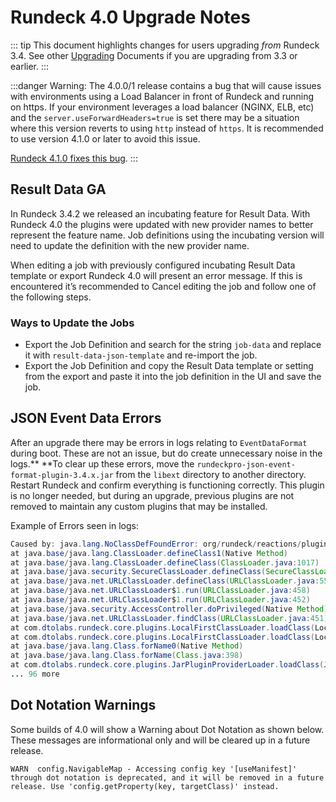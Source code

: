 # Rundeck 4.0 Upgrade Notes

::: tip
This document highlights changes for users upgrading _from_ Rundeck 3.4. See other [Upgrading](/upgrading/index.md) Documents if you are upgrading from 3.3 or earlier.
:::

:::danger
Warning:  The 4.0.0/1 release contains a bug that will cause issues with environments using a Load Balancer in front of Rundeck and running on https.  If your environment leverages a load balancer (NGINX, ELB, etc) and the `server.useForwardHeaders=true` is set there may be a situation where this version reverts to using `http` instead of `https`.  It is recommended to use version 4.1.0 or later to avoid this issue.

[Rundeck 4.1.0 fixes this bug](/history/4_x/version-4.1.0.md).
:::

## Result Data GA

In Rundeck 3.4.2 we released an incubating feature for Result Data.  With Rundeck 4.0 the plugins were updated with new provider names to better represent the feature name.  Job definitions using the incubating version will need to update the definition with the new provider name.

When editing a job with previously configured incubating Result Data template or export Rundeck 4.0 will present an error message. If this is encountered it’s recommended to Cancel editing the job and follow one of the following steps.

### Ways to Update the Jobs

* Export the Job Definition and search for the string `job-data` and replace it with `result-data-json-template` and re-import the job.
* Export the Job Definition and copy the Result Data template or setting from the export and paste it into the job definition in the UI and save the job.

## JSON Event Data Errors

After an upgrade there may be errors in logs relating to `EventDataFormat` during boot.  These are not an issue, but do create unnecessary noise in the logs.** **To clear up these errors, move the `rundeckpro-json-event-format-plugin-3.4.x.jar` from the `libext` directory to another directory. Restart Rundeck and confirm everything is functioning correctly. This plugin is no longer needed, but during an upgrade, previous plugins are not removed to maintain any custom plugins that may be installed.

Example of Errors seen in logs:

```java
Caused by: java.lang.NoClassDefFoundError: org/rundeck/reactions/plugins/EventDataFormat
at java.base/java.lang.ClassLoader.defineClass1(Native Method)
at java.base/java.lang.ClassLoader.defineClass(ClassLoader.java:1017)
at java.base/java.security.SecureClassLoader.defineClass(SecureClassLoader.java:174)
at java.base/java.net.URLClassLoader.defineClass(URLClassLoader.java:555)
at java.base/java.net.URLClassLoader$1.run(URLClassLoader.java:458)
at java.base/java.net.URLClassLoader$1.run(URLClassLoader.java:452)
at java.base/java.security.AccessController.doPrivileged(Native Method)
at java.base/java.net.URLClassLoader.findClass(URLClassLoader.java:451)
at com.dtolabs.rundeck.core.plugins.LocalFirstClassLoader.loadClass(LocalFirstClassLoader.java:52)
at com.dtolabs.rundeck.core.plugins.LocalFirstClassLoader.loadClass(LocalFirstClassLoader.java:44)
at java.base/java.lang.Class.forName0(Native Method)
at java.base/java.lang.Class.forName(Class.java:398)
at com.dtolabs.rundeck.core.plugins.JarPluginProviderLoader.loadClass(JarPluginProviderLoader.java:435)
... 96 more
```

## Dot Notation Warnings

Some builds of 4.0 will show a Warning about Dot Notation as shown below.  These messages are informational only and will be cleared up in a future release.

```
WARN  config.NavigableMap - Accessing config key '[useManifest]' through dot notation is deprecated, and it will be removed in a future release. Use 'config.getProperty(key, targetClass)' instead.
```
